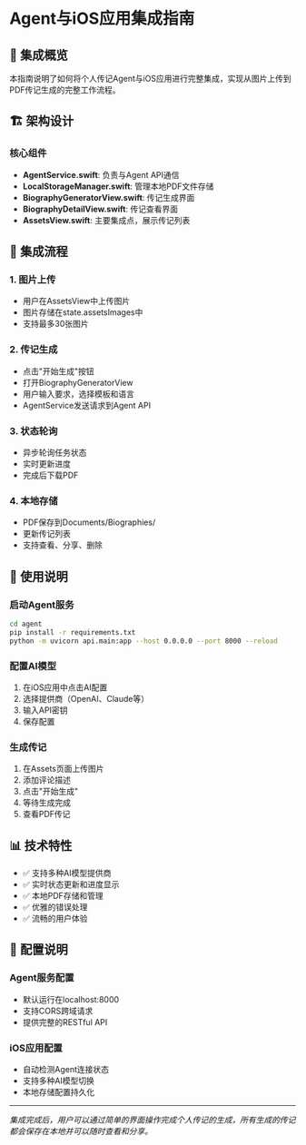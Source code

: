 # Agent与iOS应用集成指南

## 📱 集成概览

本指南说明了如何将个人传记Agent与iOS应用进行完整集成，实现从图片上传到PDF传记生成的完整工作流程。

## 🏗️ 架构设计

### 核心组件
- **AgentService.swift**: 负责与Agent API通信
- **LocalStorageManager.swift**: 管理本地PDF文件存储  
- **BiographyGeneratorView.swift**: 传记生成界面
- **BiographyDetailView.swift**: 传记查看界面
- **AssetsView.swift**: 主要集成点，展示传记列表

## 🔄 集成流程

### 1. 图片上传
- 用户在AssetsView中上传图片
- 图片存储在state.assetsImages中
- 支持最多30张图片

### 2. 传记生成  
- 点击"开始生成"按钮
- 打开BiographyGeneratorView
- 用户输入要求，选择模板和语言
- AgentService发送请求到Agent API

### 3. 状态轮询
- 异步轮询任务状态
- 实时更新进度
- 完成后下载PDF

### 4. 本地存储
- PDF保存到Documents/Biographies/
- 更新传记列表
- 支持查看、分享、删除

## 🚀 使用说明

### 启动Agent服务
```bash
cd agent
pip install -r requirements.txt
python -m uvicorn api.main:app --host 0.0.0.0 --port 8000 --reload
```

### 配置AI模型
1. 在iOS应用中点击AI配置
2. 选择提供商（OpenAI、Claude等）
3. 输入API密钥
4. 保存配置

### 生成传记
1. 在Assets页面上传图片
2. 添加评论描述
3. 点击"开始生成"
4. 等待生成完成
5. 查看PDF传记

## 📊 技术特性

- ✅ 支持多种AI模型提供商
- ✅ 实时状态更新和进度显示  
- ✅ 本地PDF存储和管理
- ✅ 优雅的错误处理
- ✅ 流畅的用户体验

## 🔧 配置说明

### Agent服务配置
- 默认运行在localhost:8000
- 支持CORS跨域请求
- 提供完整的RESTful API

### iOS应用配置  
- 自动检测Agent连接状态
- 支持多种AI模型切换
- 本地存储配置持久化

---

*集成完成后，用户可以通过简单的界面操作完成个人传记的生成，所有生成的传记都会保存在本地并可以随时查看和分享。* 
